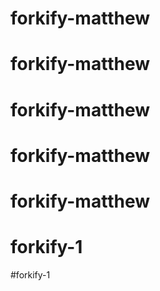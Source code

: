 # forkify-matthew
# forkify-matthew
# forkify-matthew
# forkify-matthew
# forkify-matthew
# forkify-1
#forkify-1
